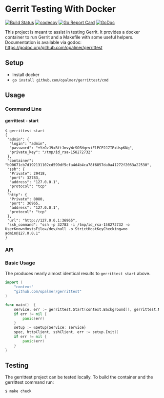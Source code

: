 # Gerrit Testing With Docker

[![Build Status](https://travis-ci.org/opalmer/gerrittest.svg?branch=master)](https://travis-ci.org/opalmer/gerrittest)
[![codecov](https://codecov.io/gh/opalmer/gerrittest/branch/master/graph/badge.svg)](https://codecov.io/gh/opalmer/gerrittest)
[![Go Report Card](https://goreportcard.com/badge/github.com/opalmer/gerrittest)](https://goreportcard.com/report/github.com/opalmer/gerrittest)
[![GoDoc](https://godoc.org/github.com/opalmer/dockertest?status.svg)](https://godoc.org/github.com/opalmer/dockertest)

This project is meant to assist in testing Gerrit. It provides a docker
container to run Gerrit and a Makefile with some useful helpers. Documentation 
is available via godoc: https://godoc.org/github.com/opalmer/gerrittest

## Setup

* Install docker
* `go install github.com/opalmer/gerrittest/cmd`

## Usage

### Command Line
#### gerrittest - start

```
$ gerrittest start
{
 "admin": {
  "login": "admin",
  "password": "+YzOzJ9xBftJnvyWrSOSHqrviFlPCP2J7IPxUspKNg",
  "private_key": "/tmp/id_rsa-158272732"
 },
 "container": "b90671cb7d192131102cd599df5cfa4d4b4ca78f6857da0a41272f2063a22530",
 "ssh": {
  "Private": 29418,
  "port": 32783,
  "address": "127.0.0.1",
  "protocol": "tcp"
 },
 "http": {
  "Private": 8080,
  "port": 36965,
  "address": "127.0.0.1",
  "protocol": "tcp"
 },
 "url": "http://127.0.0.1:36965",
 "ssh_command": "ssh -p 32783 -i /tmp/id_rsa-158272732 -o UserKnownHostsFile=/dev/null -o StrictHostKeyChecking=no admin@127.0.0.1"
}
```

### API
### Basic Usage

The produces nearly almost identical results to `gerrittest start` above.

```go
import (
	"context"
	"github.com/opalmer/gerrittest"
)

func main()  {
	service, err := gerrittest.Start(context.Background(), gerrittest.NewConfig())
	if err != nil {
		panic(err)
	}
	setup := &Setup{Service: service}
	spec, httpClient, sshClient, err := setup.Init()
	if err != nil {
		panic(err)
	}
}
```


## Testing

The gerrittest project can be tested locally. To build the container and
the gerrittest command run:

```
$ make check
```
